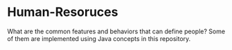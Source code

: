 # Human-Resoruces
What are the common features and behaviors that can define people? Some of them are implemented using Java concepts in this repository.
